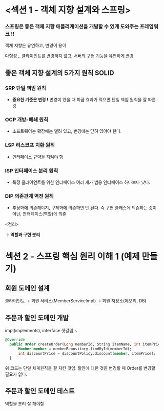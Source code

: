 # <섹션 1 - 객체 지향 설계와 스프링>
### 스프링은 좋은 객체 지향 애플리케이션을 개발할 수 있게 도와주는 프레임워크 !!

객체 지향은 유연하고, 변경이 용이

다형성 ,, 클라이언트를 변경하지 않고, 서버의 구현 기능을 유연하게 변경

## 좋은 객체 지향 설계의 5가지 원칙 SOLID

### SRP 단일 책임 원칙

- **중요한 기준은 변경 !** 변경이 있을 때 파급 효과가 적으면 단일 책임 원칙을 잘 따른 것

### OCP 개방-폐쇄 원칙

- 소프트웨어는 확장에는 열려 있고, 변경에는 닫혀 있어야 한다.

### LSP 리스코프 치환 원칙

- 인터페이스 규약을 지켜야 함

### ISP 인터페이스 분리 원칙

- 특정 클라이언트를 위한 인터페이스 여러 개가 범용 인터페이스 하나보다 낫다.

### DIP 의존관계 역전 원칙

- 추상화에 의존해야지, 구체화에 의존하면 안 된다. 즉 구현 클래스에 의존하는 것이 아닌, 인터페이스(역할)에 의존

<정리>

→ **역할과 구현 분리**

# 섹션 2 - 스프링 핵심 원리 이해 1 (예제 만들기)
## 회원 도메인 설계

클라이언트 → 회원 서비스(MemberServiceImpl) → 회원 저장소(메모리, DB)

## 주문과 할인 도메인 개발

impl(implements), interface 헷갈림 ~

```sql
@Override
  public Order createOrder(Long memberId, String itemName, int itemPrice) {
      Member member = memberRepository.findById(memberId);
      int discountPrice = discountPolicy.discount(member, itemPrice);
  }
```

위 코드는 단일 체계원칙을 잘 지킨 것임. 할인에 대한 것을 변경할 때 Order를 변경할 필요가 없다.

## 주문과 할인 도메인 테스트

역할을 분리 잘 해야함